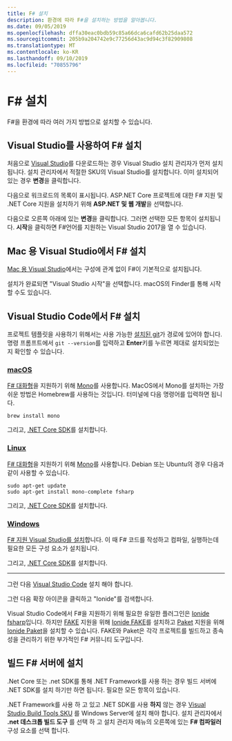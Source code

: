 ```yaml
---
title: F# 설치
description: 환경에 따라 F#을 설치하는 방법을 알아봅니다.
ms.date: 09/05/2019
ms.openlocfilehash: dffa30eac0bdb59c85a66dca6cafd62b25daa572
ms.sourcegitcommit: 205b9a204742e9c77256d43ac9d94c3f82909808
ms.translationtype: MT
ms.contentlocale: ko-KR
ms.lasthandoff: 09/10/2019
ms.locfileid: "70855796"
---
```

# <a name="install-f"></a>F# 설치

F#을 환경에 따라 여러 가지 방법으로 설치할 수 있습니다.

## <a name="install-f-with-visual-studio"></a>Visual Studio를 사용하여 F# 설치

처음으로 [Visual Studio](https://visualstudio.microsoft.com/vs/?utm_medium=microsoft&utm_source=docs.microsoft.com&utm_campaign=inline+link)를 다운로드하는 경우 Visual Studio 설치 관리자가 먼저 설치됩니다. 설치 관리자에서 적절한 SKU의 Visual Studio를 설치합니다. 이미 설치되어 있는 경우 **변경**을 클릭합니다.

다음으로 워크로드의 목록이 표시됩니다. ASP.NET Core 프로젝트에 대한 F# 지원 및 .NET Core 지원을 설치하기 위해 **ASP.NET 및 웹 개발**을 선택합니다.

다음으로 오른쪽 아래에 있는 **변경**을 클릭합니다.  그러면 선택한 모든 항목이 설치됩니다. **시작**을 클릭하면 F#언어를 지원하는 Visual Studio 2017을 열 수 있습니다.

## <a name="install-f-with-visual-studio-for-mac"></a>Mac 용 Visual Studio에서 F# 설치

[Mac 용 Visual Studio](https://visualstudio.microsoft.com/vs/mac/?utm_medium=microsoft&utm_source=docs.microsoft.com&utm_campaign=inline+link)에서는 구성에 관계 없이 F#이 기본적으로 설치됩니다.

설치가 완료되면 "Visual Studio 시작"을 선택합니다. macOS의 Finder를 통해 시작할 수도 있습니다.

## <a name="install-f-with-visual-studio-code"></a>Visual Studio Code에서 F# 설치

프로젝트 템플릿을 사용하기 위해서는 사용 가능한 [설치된 git](https://git-scm.com/download)가 경로에 있어야 합니다. 명령 프롬프트에서 `git --version`를 입력하고 **Enter**키를 누르면 제대로 설치되었는지 확인할 수 있습니다.

### <a name="macostabmacos"></a>[macOS](#tab/macos)

[F# 대화형](../tutorials/fsharp-interactive/index.md)을 지원하기 위해 [Mono](https://www.mono-project.com)를 사용합니다. MacOS에서 Mono를 설치하는 가장 쉬운 방법은 Homebrew를 사용하는 것입니다. 터미널에 다음 명령어를 입력하면 됩니다.

```console
brew install mono
```

그리고, [.NET Core SDK](https://dotnet.microsoft.com/download)를 설치합니다.

### <a name="linuxtablinux"></a>[Linux](#tab/linux)

[F# 대화형](../tutorials/fsharp-interactive/index.md)을 지원하기 위해 [Mono](https://www.mono-project.com)를 사용합니다. Debian 또는 Ubuntu의 경우 다음과 같이 사용할 수 있습니다.

```console
sudo apt-get update
sudo apt-get install mono-complete fsharp
```

그리고, [.NET Core SDK](https://dotnet.microsoft.com/download)를 설치합니다.

### <a name="windowstabwindows"></a>[Windows](#tab/windows)

[F# 지원 Visual Studio를 설치](#install-f-with-visual-studio)합니다. 이 때 F# 코드를 작성하고 컴파일, 실행하는데 필요한 모든 구성 요소가 설치됩니다.

그리고, [.NET Core SDK](https://dotnet.microsoft.com/download)를 설치합니다.

---

그런 다음 [Visual Studio Code](https://code.visualstudio.com) 설치 해야 합니다.

그런 다음 확장 아이콘을 클릭하고 "Ionide"를 검색합니다.

Visual Studio Code에서 F#을 지원하기 위해 필요한 유일한 플러그인은 [Ionide fsharp](https://marketplace.visualstudio.com/items?itemName=Ionide.Ionide-fsharp)입니다. 하지만 [FAKE](https://fsharp.github.io/FAKE/) 지원을 위해 [Ionide FAKE](https://marketplace.visualstudio.com/items?itemName=Ionide.Ionide-FAKE)를 설치하고 [Paket](https://fsprojects.github.io/Paket/) 지원을 위해 [Ionide Paket](https://marketplace.visualstudio.com/items?itemName=Ionide.Ionide-Paket)을 설치할 수 있습니다. FAKE와 Paket은 각각 프로젝트를 빌드하고 종속성을 관리하기 위한 부가적인  F# 커뮤니티 도구입니다.

## <a name="install-f-on-a-build-server"></a>빌드 F# 서버에 설치

.Net Core 또는 .net SDK를 통해 .NET Framework를 사용 하는 경우 빌드 서버에 .NET SDK를 설치 하기만 하면 됩니다. 필요한 모든 항목이 있습니다.

.NET Framework를 사용 하 고 있고 .NET SDK를 사용 **하지** 않는 경우 [Visual Studio Build Tools SKU](https://visualstudio.microsoft.com/thank-you-downloading-visual-studio/?sku=BuildTools&rel=16) 를 Windows Server에 설치 해야 합니다. 설치 관리자에서 **.net 데스크톱 빌드 도구** 를 선택 하 고 설치 관리자 메뉴의 오른쪽에 있는  **F# 컴파일러** 구성 요소를 선택 합니다.
